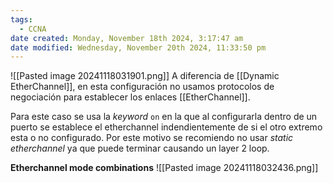 ```yaml
---
tags:
  - CCNA
date created: Monday, November 18th 2024, 3:17:47 am
date modified: Wednesday, November 20th 2024, 11:33:50 pm
---
```

![[Pasted image 20241118031901.png]]
A diferencia de [[Dynamic EtherChannel]], en esta configuración no usamos protocolos de negociación para establecer los enlaces [[EtherChannel]]. 

Para este caso se usa la _keyword_ `on` en la que al configurarla dentro de un puerto se establece el etherchannel indendientemente de si el otro extremo esta o no configurado. Por este motivo se recomiendo no usar _static etherchannel_ ya que puede terminar causando un layer 2 loop. 

**Etherchannel mode combinations**
![[Pasted image 20241118032436.png]]